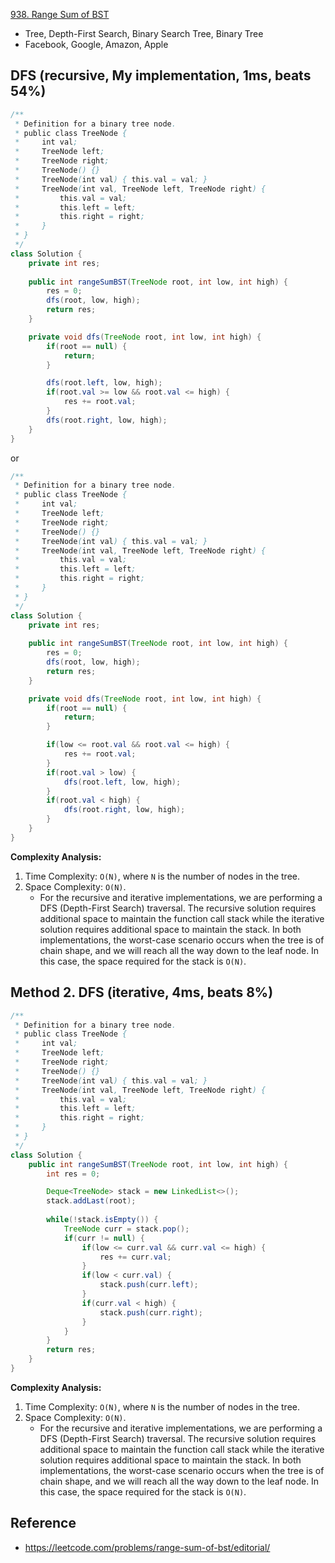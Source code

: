 [938. Range Sum of BST](https://leetcode.com/problems/range-sum-of-bst/description/)

* Tree, Depth-First Search, Binary Search Tree, Binary Tree
* Facebook, Google, Amazon, Apple


## DFS (recursive, My implementation, 1ms, beats 54%)
```Java
/**
 * Definition for a binary tree node.
 * public class TreeNode {
 *     int val;
 *     TreeNode left;
 *     TreeNode right;
 *     TreeNode() {}
 *     TreeNode(int val) { this.val = val; }
 *     TreeNode(int val, TreeNode left, TreeNode right) {
 *         this.val = val;
 *         this.left = left;
 *         this.right = right;
 *     }
 * }
 */
class Solution {
    private int res;
    
    public int rangeSumBST(TreeNode root, int low, int high) {
        res = 0;
        dfs(root, low, high);
        return res;
    }

    private void dfs(TreeNode root, int low, int high) {
        if(root == null) {
            return;
        }

        dfs(root.left, low, high);
        if(root.val >= low && root.val <= high) {
            res += root.val;
        }
        dfs(root.right, low, high);        
    }
}
```

or 

```Java
/**
 * Definition for a binary tree node.
 * public class TreeNode {
 *     int val;
 *     TreeNode left;
 *     TreeNode right;
 *     TreeNode() {}
 *     TreeNode(int val) { this.val = val; }
 *     TreeNode(int val, TreeNode left, TreeNode right) {
 *         this.val = val;
 *         this.left = left;
 *         this.right = right;
 *     }
 * }
 */
class Solution {
    private int res;
    
    public int rangeSumBST(TreeNode root, int low, int high) {
        res = 0;
        dfs(root, low, high);
        return res;
    }

    private void dfs(TreeNode root, int low, int high) {
        if(root == null) {
            return;
        }

        if(low <= root.val && root.val <= high) {
            res += root.val;
        }   
        if(root.val > low) {
            dfs(root.left, low, high);
        }
        if(root.val < high) {
            dfs(root.right, low, high);
        }
    }
}
```
**Complexity Analysis:**
1. Time Complexity: `O(N)`, where `N` is the number of nodes in the tree.
2. Space Complexity: `O(N)`.
    * For the recursive and iterative implementations, we are performing a DFS (Depth-First Search) traversal. The recursive solution requires additional space to maintain the function call stack while the iterative solution requires additional space to maintain the stack. In both implementations, the worst-case scenario occurs when the tree is of chain shape, and we will reach all the way down to the leaf node. In this case, the space required for the stack is `O(N)`.


## Method 2. DFS (iterative, 4ms, beats 8%)
```Java
/**
 * Definition for a binary tree node.
 * public class TreeNode {
 *     int val;
 *     TreeNode left;
 *     TreeNode right;
 *     TreeNode() {}
 *     TreeNode(int val) { this.val = val; }
 *     TreeNode(int val, TreeNode left, TreeNode right) {
 *         this.val = val;
 *         this.left = left;
 *         this.right = right;
 *     }
 * }
 */
class Solution {
    public int rangeSumBST(TreeNode root, int low, int high) {
        int res = 0;

        Deque<TreeNode> stack = new LinkedList<>();
        stack.addLast(root);
        
        while(!stack.isEmpty()) {
            TreeNode curr = stack.pop();
            if(curr != null) {
                if(low <= curr.val && curr.val <= high) {
                    res += curr.val;
                }
                if(low < curr.val) {
                    stack.push(curr.left);
                }
                if(curr.val < high) {
                    stack.push(curr.right);
                }
            }
        }
        return res;
    }
}
```
**Complexity Analysis:**
1. Time Complexity: `O(N)`, where `N` is the number of nodes in the tree.
2. Space Complexity: `O(N)`.
    * For the recursive and iterative implementations, we are performing a DFS (Depth-First Search) traversal. The recursive solution requires additional space to maintain the function call stack while the iterative solution requires additional space to maintain the stack. In both implementations, the worst-case scenario occurs when the tree is of chain shape, and we will reach all the way down to the leaf node. In this case, the space required for the stack is `O(N)`.


## Reference
* https://leetcode.com/problems/range-sum-of-bst/editorial/